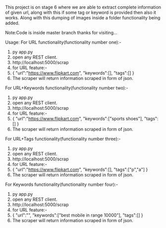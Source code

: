 This project is on stage 6 where we are able to extract complete information of given url, along with this if some tag or keyword is provided
then also it works.
Along with this dumping of images inside a folder functionality being added. 

Note:Code is inside master branch thanks for visiting...

Usage:
For URL functionality(functionality number one):-
1. py app.py
2. open any REST client.
3. http://localhost:5000/scrap
4. for URL feature:-
4. {
  "url":"https://www.flipkart.com",
   "keywords":[],
  "tags":[]
}
5. The scraper will return information scraped in form of json.


For URL+Keywords functionality(functionality number two):-
1. py app.py
2. open any REST client.
3. http://localhost:5000/scrap
4. for URL feature:-
4. {
  "url":"https://www.flipkart.com",
   "keywords":["sports shoes"],
  "tags":[]
}
5. The scraper will return information scraped in form of json.

For URL+Tags functionality(functionality number three):-
1. py app.py
2. open any REST client.
3. http://localhost:5000/scrap
4. for URL feature:-
4. {
  "url":"https://www.flipkart.com",
   "keywords":[],
  "tags":["p","a"]
}
5. The scraper will return information scraped in form of json.

For Keywords functionality(functionality number four):-
1. py app.py
2. open any REST client.
3. http://localhost:5000/scrap
4. for URL feature:-
4. {
  "url":"",
   "keywords":["best mobile in range 10000"],
  "tags":[]
}
5. The scraper will return information scraped in form of json.
